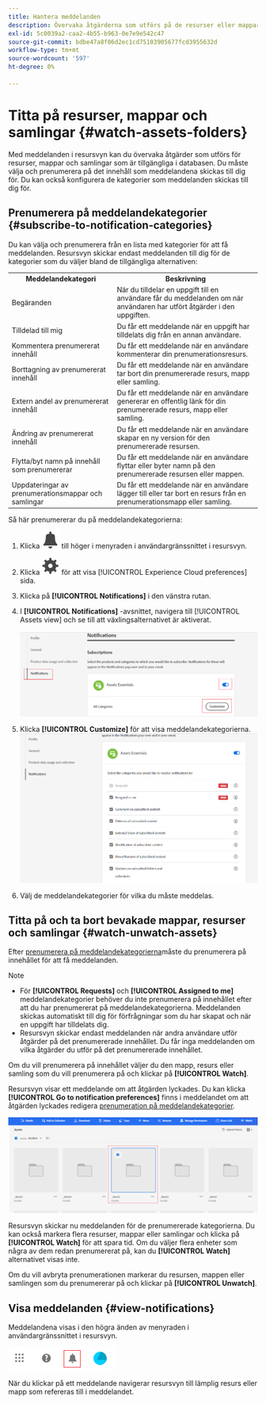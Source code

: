 ```yaml
---
title: Hantera meddelanden
description: Övervaka åtgärderna som utförs på de resurser eller mappar som är tillgängliga i databasen med meddelanden i resursvyn.
exl-id: 5c0039a2-caa2-4b55-b963-0e7e9e542c47
source-git-commit: bdbe47a8f06d2ec1cd75103905677fcd3955632d
workflow-type: tm+mt
source-wordcount: '597'
ht-degree: 0%

---
```


# Titta på resurser, mappar och samlingar {#watch-assets-folders}

Med meddelanden i resursvyn kan du övervaka åtgärder som utförs för resurser, mappar och samlingar som är tillgängliga i databasen. Du måste välja och prenumerera på det innehåll som meddelandena skickas till dig för. Du kan också konfigurera de kategorier som meddelanden skickas till dig för.

## Prenumerera på meddelandekategorier {#subscribe-to-notification-categories}

Du kan välja och prenumerera från en lista med kategorier för att få meddelanden. Resursvyn skickar endast meddelanden till dig för de kategorier som du väljer bland de tillgängliga alternativen:

<table>
    <tbody>
     <tr>
      <th><strong>Meddelandekategori</strong></th>
      <th><strong>Beskrivning</strong></th>
     </tr>
     <tr>
      <td>Begäranden</td>
      <td>När du tilldelar en uppgift till en användare får du meddelanden om när användaren har utfört åtgärder i den uppgiften.</td>
     </tr>
     <tr>
      <td>Tilldelad till mig</td>
      <td>Du får ett meddelande när en uppgift har tilldelats dig från en annan användare.</td>
     </tr>
     <tr>
      <td>Kommentera prenumererat innehåll</td>
      <td>Du får ett meddelande när en användare kommenterar din prenumerationsresurs.</td>
     </tr>
     <tr>
      <td>Borttagning av prenumererat innehåll</td>
      <td>Du får ett meddelande när en användare tar bort din prenumererade resurs, mapp eller samling.</td>
     </tr>
     <tr>
      <td>Extern andel av prenumererat innehåll</td>
      <td>Du får ett meddelande när en användare genererar en offentlig länk för din prenumererade resurs, mapp eller samling.</td>
     </tr>
     <tr>
      <td>Ändring av prenumererat innehåll</td>
      <td>Du får ett meddelande när en användare skapar en ny version för den prenumererade resursen.</td>
     </tr>
     <tr>
      <td>Flytta/byt namn på innehåll som prenumererar</td>
      <td>Du får ett meddelande när en användare flyttar eller byter namn på den prenumererade resursen eller mappen.</td>
     </tr>
     <tr>
      <td>Uppdateringar av prenumerationsmappar och samlingar</td>
      <td>Du får ett meddelande när en användare lägger till eller tar bort en resurs från en prenumerationsmapp eller samling.</td>
     </tr>    
    </tbody>
   </table>

Så här prenumererar du på meddelandekategorierna:

1. Klicka ![klockikon](assets/bell-icon.svg) till höger i menyraden i användargränssnittet i resursvyn.

1. Klicka ![inställningsikon](assets/settings-icon.svg) för att visa [!UICONTROL Experience Cloud preferences] sida.

1. Klicka på **[!UICONTROL Notifications]** i den vänstra rutan.

1. I **[!UICONTROL Notifications]** -avsnittet, navigera till [!UICONTROL Assets view] och se till att växlingsalternativet är aktiverat.

   ![Meddelanden i resursvyn](assets/enable-notifications.png)

1. Klicka **[!UICONTROL Customize]** för att visa meddelandekategorierna.
   ![Meddelanden i resursvyn](assets/enable-notification-categories.png)

1. Välj de meddelandekategorier för vilka du måste meddelas.

## Titta på och ta bort bevakade mappar, resurser och samlingar {#watch-unwatch-assets}

Efter [prenumerera på meddelandekategorierna](#subscribe-to-notification-categories)måste du prenumerera på innehållet för att få meddelanden.

>[!NOTE]
>
>* För **[!UICONTROL Requests]** och **[!UICONTROL Assigned to me]** meddelandekategorier behöver du inte prenumerera på innehållet efter att du har prenumererat på meddelandekategorierna. Meddelanden skickas automatiskt till dig för förfrågningar som du har skapat och när en uppgift har tilldelats dig.
>* Resursvyn skickar endast meddelanden när andra användare utför åtgärder på det prenumererade innehållet. Du får inga meddelanden om vilka åtgärder du utför på det prenumererade innehållet.

Om du vill prenumerera på innehållet väljer du den mapp, resurs eller samling som du vill prenumerera på och klickar på **[!UICONTROL Watch]**.

Resursvyn visar ett meddelande om att åtgärden lyckades. Du kan klicka **[!UICONTROL Go to notification preferences]** finns i meddelandet om att åtgärden lyckades redigera [prenumeration på meddelandekategorier](#subscribe-to-notification-categories).

![Meddelanden i resursvyn](assets/watch-assets.png)

Resursvyn skickar nu meddelanden för de prenumererade kategorierna. Du kan också markera flera resurser, mappar eller samlingar och klicka på **[!UICONTROL Watch]** för att spara tid. Om du väljer flera enheter som några av dem redan prenumererat på, kan du **[!UICONTROL Watch]** alternativet visas inte.

Om du vill avbryta prenumerationen markerar du resursen, mappen eller samlingen som du prenumererar på och klickar på **[!UICONTROL Unwatch]**.

## Visa meddelanden {#view-notifications}

Meddelandena visas i den högra änden av menyraden i användargränssnittet i resursvyn.

![Meddelanden i resursvyn](assets/notifications-assets-essentials.png)

När du klickar på ett meddelande navigerar resursvyn till lämplig resurs eller mapp som refereras till i meddelandet.
